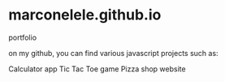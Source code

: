 # marconelele.github.io
portfolio

on my github, you can find various javascript projects such as:

Calculator app
Tic Tac Toe game
Pizza shop website
